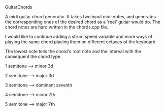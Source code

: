 GuitarChords

A midi guitar chord generator. It takes two input midi notes, and generates the corresponding ones of the desired chord as a 'real' guitar would do.
The chord notes are hard written in the chords.cpp file.

I would like to continue adding a strum speed variable and more ways of playing the same chord placing them on different octaves of the keyboard.

The lowest note tells the chord's root note and the interval with the consequent the chord type.

1 semitone --> minor 3d

2 semitone --> major 3d

3 semitone --> dominant seventh

4 semitone --> minor 7th

5 semitone --> major 7th
